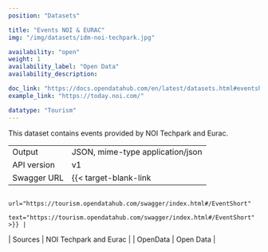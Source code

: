 ```yaml
---
position: "Datasets"

title: "Events NOI & EURAC"
img: "/img/datasets/idm-noi-techpark.jpg"

availability: "open"
weight: 1
availability_label: "Open Data"
availability_description: 

doc_link: "https://docs.opendatahub.com/en/latest/datasets.html#eventshort-dataset"
example_link: "https://today.noi.com/"

datatype: "Tourism"
---
```


This dataset contains events provided by NOI Techpark and Eurac.

|             |                                                                  |
| :---------- | ---------------------------------------------------------------- |
| Output      | JSON, mime-type application/json                                 |
| API version | v1                                                               |
| Swagger URL | {{< target-blank-link
                        url="https://tourism.opendatahub.com/swagger/index.html#/EventShort"
                        text="https://tourism.opendatahub.com/swagger/index.html#/EventShort" >}} |
| Sources     | NOI Techpark and Eurac                          |
| OpenData    | Open Data                                                        |
